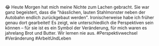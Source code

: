 😂 Heute Morgen hat mich meine Nichte zum Lachen gebracht. Sie war ganz begeistert, dass die "hässlichen, lauten Stahlmonster neben der Autobahn endlich zurückgebaut werden". Ironischerweise habe ich früher genau dort gearbeitet! Es zeigt, wie unterschiedlich die Perspektiven sein können – für sie ist es ein Symbol der Veränderung, für mich waren es jahrelang Brot und Butter. Wir lernen nie aus. #Perspektivwechsel #Veränderung #ArbeitUndLeben
